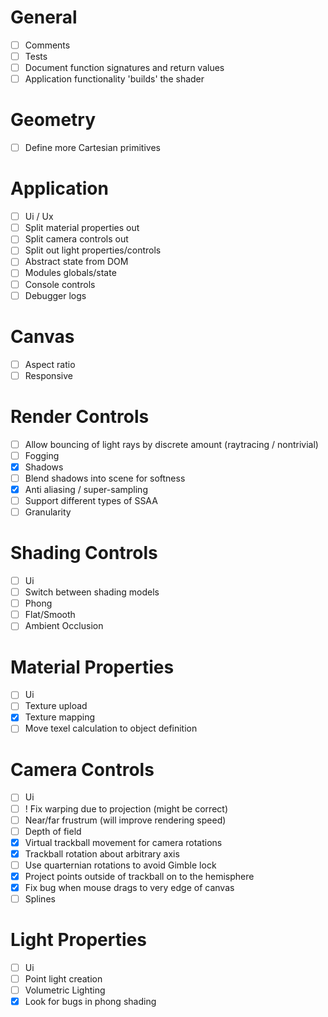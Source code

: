 # General
- [ ] Comments
- [ ] Tests
- [ ] Document function signatures and return values
- [ ] Application functionality 'builds' the shader

# Geometry 
- [ ] Define more Cartesian primitives

# Application
- [ ] Ui / Ux
- [ ] Split material properties out
- [ ] Split camera controls out
- [ ] Split out light properties/controls
- [ ] Abstract state from DOM
- [ ] Modules globals/state
- [ ] Console controls
- [ ] Debugger logs

# Canvas
- [ ] Aspect ratio
- [ ] Responsive

# Render Controls
- [ ] Allow bouncing of light rays by discrete amount (raytracing / nontrivial)
- [ ] Fogging
- [x] Shadows
- [ ] Blend shadows into scene for softness
- [x] Anti aliasing / super-sampling
- [ ] Support different types of SSAA
- [ ] Granularity

# Shading Controls
- [ ] Ui
- [ ] Switch between shading models
- [ ] Phong
- [ ] Flat/Smooth
- [ ] Ambient Occlusion

# Material Properties
- [ ] Ui
- [ ] Texture upload
- [x] Texture mapping
- [ ] Move texel calculation to object definition

# Camera Controls
- [ ] Ui
- [ ] ! Fix warping due to projection (might be correct)
- [ ] Near/far frustrum (will improve rendering speed)
- [ ] Depth of field
- [x] Virtual trackball movement for camera rotations
- [x] Trackball rotation about arbitrary axis
- [ ] Use quarternian rotations to avoid Gimble lock
- [x] Project points outside of trackball on to the hemisphere
- [x] Fix bug when mouse drags to very edge of canvas
- [ ] Splines

# Light Properties
- [ ] Ui
- [ ] Point light creation
- [ ] Volumetric Lighting
- [x] Look for bugs in phong shading
